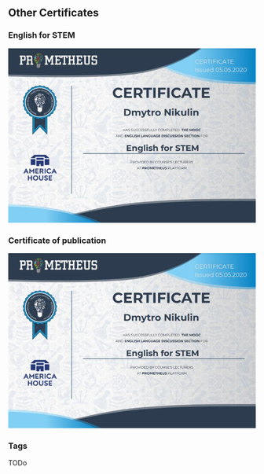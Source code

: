 ## Other Certificates

### English for STEM
<img src="./Images/certStem.jpg" alt="TBD" />

### Certificate of publication
<img src="./Images/certStem.jpg" alt="TBD" />


### Tags
TODo